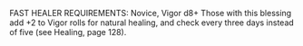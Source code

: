 FAST HEALER
REQUIREMENTS: Novice, Vigor d8+
Those with this blessing add +2 to Vigor rolls for natural healing, and check every three days instead of five (see Healing, page 128).